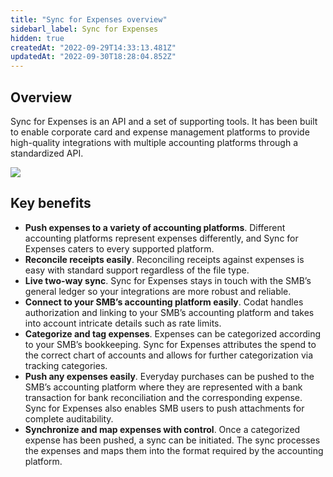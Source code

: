 ```yaml
---
title: "Sync for Expenses overview"
sidebarl_label: Sync for Expenses
hidden: true
createdAt: "2022-09-29T14:33:13.481Z"
updatedAt: "2022-09-30T18:28:04.852Z"
---
```


## Overview

Sync for Expenses is an API and a set of supporting tools. It has been built to enable corporate card and expense management platforms to provide high-quality integrations with multiple accounting platforms through a standardized API.

<img src="https://files.readme.io/07dbb1c-SfE_diagram.png" />

## Key benefits

- **Push expenses to a variety of accounting platforms**. Different accounting platforms represent expenses differently, and Sync for Expenses caters to every supported platform.
- **Reconcile receipts easily**. Reconciling receipts against expenses is easy with standard support regardless of the file type.
- **Live two-way sync**. Sync for Expenses stays in touch with the SMB’s general ledger so your integrations are more robust and reliable.
- **Connect to your SMB’s accounting platform easily**. Codat handles authorization and linking to your SMB’s accounting platform and takes into account intricate details such as rate limits.
- **Categorize and tag expenses**. Expenses can be categorized according to your SMB’s bookkeeping. Sync for Expenses attributes the spend to the correct chart of accounts and allows for further categorization via tracking categories.
- **Push any expenses easily**. Everyday purchases can be pushed to the SMB’s accounting platform where they are represented with a bank transaction for bank reconciliation and the corresponding expense. Sync for Expenses also enables SMB users to push attachments for complete auditability.
- **Synchronize and map expenses with control**. Once a categorized expense has been pushed, a sync can be initiated. The sync processes the expenses and maps them into the format required by the accounting platform.
